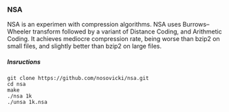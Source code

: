 ### NSA
NSA is an experimen with compression algorithms. NSA uses Burrows–Wheeler transform followed by a variant of Distance Coding, and Arithmetic Coding. It achieves mediocre compression rate, being worse than bzip2 on small files, and slightly better than bzip2 on large files. 

##### Insructions

    git clone https://github.com/nosovicki/nsa.git
    cd nsa
    make
    ./nsa 1k
    ./unsa 1k.nsa

